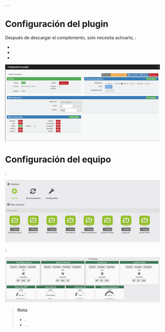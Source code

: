 .
. 

Configuración del plugin
=======================

Después de descargar el complemento, solo necesita activarlo,
 :

- 
- 
- 

![swimo](../images/swimo1.png)

Configuración del equipo
=============================

.

![swimo2](../images/swimo2.png)

 :

![swimo3](../images/swimo3.png)

> **Nota**
>
> - .
> - .
> .
